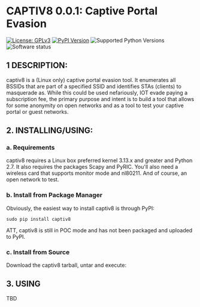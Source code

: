 # CAPTIV8 0.0.1: Captive Portal Evasion

[![License: GPLv3](https://img.shields.io/pypi/l/captiv8.svg)](https://github.com/wraith-wireless/captiv8/blob/master/LICENSE)
[![PyPI Version](https://img.shields.io/pypi/v/captiv8.svg)](https://pypi.python.org/pypi/captiv8)
![Supported Python Versions](https://img.shields.io/pypi/pyversions/captiv8.svg)
![Software status](https://img.shields.io/pypi/status/captiv8.svg)

## 1 DESCRIPTION:
captiv8 is a (Linux only) captive portal evasion tool. It enumerates all BSSIDs
that are part of a specified SSID and identifies STAs (clients) to masquerade as.
While this could be used nefariously, IOT evade paying a subscription fee, the 
primary purpose and intent is to build a tool that allows for some anonymity on
open networks and as a tool to test your captive portal or guest networks.

## 2. INSTALLING/USING:

### a. Requirements
captiv8 requires a Linux box preferred kernel 3.13.x and greater and Python 2.7.
It also requires the packages Scapy and PyRIC. You'll also need a wireless card 
that supports monitor mode and nl80211. And of course, an open network to test.

### b. Install from Package Manager
Obviously, the easiest way to install captiv8 is through PyPI:

    sudo pip install captiv8

ATT, captiv8 is still in POC mode and has not been packaged and uploaded to PyPI.

### c. Install from Source
Download the captiv8 tarball, untar and execute:

## 3. USING
TBD
